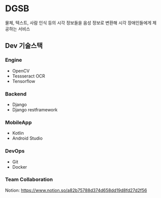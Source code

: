 # DGSB
물체, 텍스트, 사람 인식 등의 시각 정보들을 음성 정보로 변환해 시각 장애인들에게 제공하는 서비스
## Dev 기술스택

### Engine
- OpenCV
- Tessseract OCR
- Tensorflow
### Backend
- Django
- Django restframework
### MobileApp
- Kotlin
- Android Studio
### DevOps
- Git
- Docker
### Team Collaboration
Notion: <https://www.notion.so/a82b75788d374d658dd19d8fd27d2f56>
